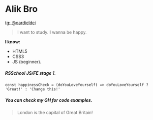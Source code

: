 # Alik Bro
[tg: @oardieldei](https://t.me/oardieldei)

> I want to study. I wanna be happy.

**I know:**
* HTML5
* CSS3
* JS (beginner).
##### RSSchool JS/FE stage 1.
```const happinessCheck = (doYouLoveYourself) => doYouLoveYourself ? 'Great!' : 'Change this!'```

##### You can check my GH for code examples.

> London is the capital of Great Britain!